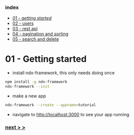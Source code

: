 ### index
- _[01 - getting started](https://ndxbxrme.github.io/ndx-framework/docs/tutorial/01_getting_started)_
- [02 - users](https://ndxbxrme.github.io/ndx-framework/docs/tutorial/02_users)
- [03 - rest api](https://ndxbxrme.github.io/ndx-framework/docs/tutorial/03_restapi)
- [04 - pagination and sorting](https://ndxbxrme.github.io/ndx-framework/docs/tutorial/04_paging_and_sortings)
- [05 - search and delete](https://ndxbxrme.github.io/ndx-framework/docs/tutorial/05_search_and_delete)

# 01 - Getting started

- install ndx-framework, this only needs doing once  
```bash
npm install -g ndx-framework
ndx-framework --init
```
- make a new app  
```bash
ndx-framework --create --appname=tutorial
```
- navigate to [http://localhost:3000](http://localhost:3000) to see your app running

### [next > >](/docs/tutorial/02_users)